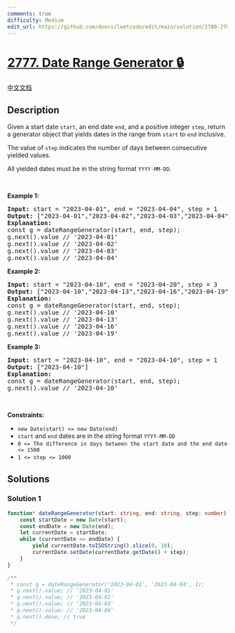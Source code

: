 ```yaml
---
comments: true
difficulty: Medium
edit_url: https://github.com/doocs/leetcode/edit/main/solution/2700-2799/2777.Date%20Range%20Generator/README_EN.md
---
```


<!-- problem:start -->

# [2777. Date Range Generator 🔒](https://leetcode.com/problems/date-range-generator)

[中文文档](/solution/2700-2799/2777.Date%20Range%20Generator/README.md)

## Description

<!-- description:start -->

<p>Given a start date <code>start</code>, an end date <code>end</code>, and a positive integer&nbsp;<code>step</code>, return a generator object that yields&nbsp;dates in the range from <code>start</code> to <code>end</code>&nbsp;inclusive.</p>

<p>The value of&nbsp;<code>step</code>&nbsp;indicates the number of days between consecutive yielded values.</p>

<p>All yielded dates&nbsp;must be in the string format&nbsp;<code>YYYY-MM-DD</code>.</p>

<p>&nbsp;</p>
<p><strong class="example">Example 1:</strong></p>

<pre>
<strong>Input:</strong> start = &quot;2023-04-01&quot;, end = &quot;2023-04-04&quot;, step = 1
<strong>Output:</strong> [&quot;2023-04-01&quot;,&quot;2023-04-02&quot;,&quot;2023-04-03&quot;,&quot;2023-04-04&quot;]
<strong>Explanation:</strong> 
const g = dateRangeGenerator(start, end, step);
g.next().value // &#39;2023-04-01&#39;
g.next().value // &#39;2023-04-02&#39;
g.next().value // &#39;2023-04-03&#39;
g.next().value // &#39;2023-04-04&#39;</pre>

<p><strong class="example">Example 2:</strong></p>

<pre>
<strong>Input:</strong> start = &quot;2023-04-10&quot;, end = &quot;2023-04-20&quot;, step = 3
<strong>Output:</strong> [&quot;2023-04-10&quot;,&quot;2023-04-13&quot;,&quot;2023-04-16&quot;,&quot;2023-04-19&quot;]
<strong>Explanation:</strong> 
const g = dateRangeGenerator(start, end, step);
g.next().value // &#39;2023-04-10&#39;
g.next().value // &#39;2023-04-13&#39;
g.next().value // &#39;2023-04-16&#39;
g.next().value // &#39;2023-04-19&#39;</pre>

<p><strong class="example">Example 3:</strong></p>

<pre>
<strong>Input:</strong> start = &quot;2023-04-10&quot;, end = &quot;2023-04-10&quot;, step = 1
<strong>Output:</strong> [&quot;2023-04-10&quot;]
<strong>Explanation:</strong> 
const g = dateRangeGenerator(start, end, step);
g.next().value // &#39;2023-04-10&#39;
</pre>

<p>&nbsp;</p>
<p><strong>Constraints:</strong></p>

<ul>
	<li><code>new Date(start) &lt;= new Date(end)</code></li>
	<li><code>start</code> and <code>end</code> dates&nbsp;are in the string format&nbsp;<code>YYYY-MM-DD</code></li>
	<li><code>0 &lt;= The difference in days between the start date and the end date &lt;= 1500</code></li>
	<li><code>1 &lt;= step &lt;= 1000</code></li>
</ul>

<!-- description:end -->

## Solutions

<!-- solution:start -->

### Solution 1

<!-- tabs:start -->

```ts
function* dateRangeGenerator(start: string, end: string, step: number): Generator<string> {
    const startDate = new Date(start);
    const endDate = new Date(end);
    let currentDate = startDate;
    while (currentDate <= endDate) {
        yield currentDate.toISOString().slice(0, 10);
        currentDate.setDate(currentDate.getDate() + step);
    }
}

/**
 * const g = dateRangeGenerator('2023-04-01', '2023-04-04', 1);
 * g.next().value; // '2023-04-01'
 * g.next().value; // '2023-04-02'
 * g.next().value; // '2023-04-03'
 * g.next().value; // '2023-04-04'
 * g.next().done; // true
 */
```

<!-- tabs:end -->

<!-- solution:end -->

<!-- problem:end -->
